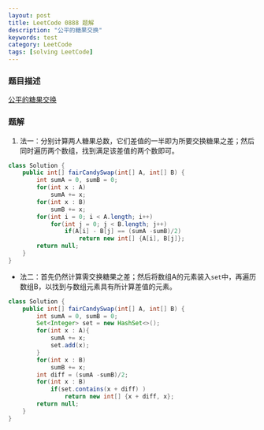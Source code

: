 ```yaml
---
layout: post
title: LeetCode 0888 题解
description: "公平的糖果交换"
keywords: test
category: LeetCode
tags: [solving LeetCode]
---
```


### 题目描述
[公平的糖果交换](https://leetcode-cn.com/problems/fair-candy-swap/)

### 题解
1. 法一：分别计算两人糖果总数，它们差值的一半即为所要交换糖果之差；然后同时遍历两个数组，找到满足该差值的两个数即可。
```java
class Solution {
    public int[] fairCandySwap(int[] A, int[] B) {
        int sumA = 0, sumB = 0;
        for(int x : A)
            sumA += x;
        for(int x : B)
            sumB += x;
        for(int i = 0; i < A.length; i++)
            for(int j = 0; j < B.length; j++)
                if(A[i] - B[j] == (sumA -sumB)/2)
                	return new int[] {A[i], B[j]};
        return null;
    }
}
```
* 法二：首先仍然计算需交换糖果之差；然后将数组A的元素装入`set`中，再遍历数组B，以找到与数组元素具有所计算差值的元素。
```java
class Solution {
    public int[] fairCandySwap(int[] A, int[] B) {
        int sumA = 0, sumB = 0;
        Set<Integer> set = new HashSet<>();
        for(int x : A){
            sumA += x;
            set.add(x);
        }       
        for(int x : B)
            sumB += x;
        int diff = (sumA -sumB)/2;
        for(int x : B)
            if(set.contains(x + diff) )
                return new int[] {x + diff, x};
        return null;
    }
}
```